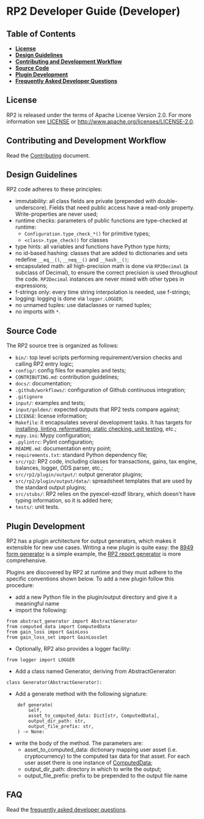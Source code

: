 <!--- Copyright 2021 eprbell --->

<!--- Licensed under the Apache License, Version 2.0 (the "License"); --->
<!--- you may not use this file except in compliance with the License. --->
<!--- You may obtain a copy of the License at --->

<!---     http://www.apache.org/licenses/LICENSE-2.0 --->

<!--- Unless required by applicable law or agreed to in writing, software --->
<!--- distributed under the License is distributed on an "AS IS" BASIS, --->
<!--- WITHOUT WARRANTIES OR CONDITIONS OF ANY KIND, either express or implied. --->
<!--- See the License for the specific language governing permissions and --->
<!--- limitations under the License. --->

# RP2 Developer Guide (Developer)

## Table of Contents
* **[License](#license)**
* **[Design Guidelines](#design-guidelines)**
* **[Contributing and Development Workflow](#contributing-and-development-workflow)**
* **[Source Code](#source-code)**
* **[Plugin Development](#plugin-development)**
* **[Frequently Asked Developer Questions](#faq)**

## License
RP2 is released under the terms of Apache License Version 2.0. For more information see [LICENSE](../LICENSE) or http://www.apache.org/licenses/LICENSE-2.0.

## Contributing and Development Workflow
Read the [Contributing](../CONTRIBUTING.md) document.

## Design Guidelines
RP2 code adheres to these principles:
* immutability: all class fields are private (prepended with double-underscore). Fields that need public access have a read-only property. Write-properties are never used;
* runtime checks: parameters of public functions are type-checked at runtime:
  * `Configuration.type_check_*()` for primitive types;
  * `<class>.type_check()` for classes
* type hints: all variables and functions have Python type hints;
* no id-based hashing: classes that are added to dictionaries and sets redefine `__eq__()`, `__neq__()` and `__hash__()`;
* encapsulated math: all high-precision math is done via `RP2Decimal` (a subclass of Decimal), to ensure the correct precision is used throughout the code. `RP2Decimal` instances are never mixed with other types in expressions;
* f-strings only: every time string interpolation is needed, use f-strings;
* logging: logging is done via `logger.LOGGER`;
* no unnamed tuples: use dataclasses or named tuples;
* no imports with `*`.

## Source Code
The RP2 source tree is organized as follows:
* `bin/`: top level scripts performing requirement/version checks and calling RP2 entry logic;
* `config/`: config files for examples and tests;
* `CONTRIBUTING.md`: contribution guidelines;
* `docs/`: documentation;
* `.github/workflows/`: configuration of Github continuous integration;
* `.gitignore`
* `input/`: examples and tests;
* `input/golden/`: expected outputs that RP2 tests compare against;
* `LICENSE`: license information;
* `Makefile`: it encapsulates several development tasks. It has targets for [installing, linting, reformatting, static checking, unit testing](../CONTRIBUTING.md#development-workflow), etc.;
* `mypy.ini`: Mypy configuration;
* `.pylintrc`: Pylint configuration;
* `README.md`: documentation entry point;
* `requirements.txt`: standard Python dependency file;
* `src/rp2`: RP2 code, including classes for transactions, gains, tax engine, balances, logger, ODS parser, etc.;
* `src/rp2/plugin/output/`: output generator plugins;
* `src/rp2/plugin/output/data/`: spreadsheet templates that are used by the standard output plugins;
* `src/stubs/`: RP2 relies on the pyexcel-ezodf library, which doesn't have typing information, so it is added here;
* `tests/`: unit tests.

## Plugin Development
RP2 has a plugin architecture for output generators, which makes it extensible for new use cases. Writing a new plugin is quite easy: the [8949 form generator](../src/rp2/plugin/output/mock_8949_us.py) is a simple example, the [RP2 report generator](../src/rp2/plugin/output/rp2_report.py) is more comprehensive.

Plugins are discovered by RP2 at runtime and they must adhere to the specific conventions shown below. To add a new plugin follow this procedure:
* add a new Python file in the plugin/output directory and give it a meaningful name
* import the following:
```
from abstract_generator import AbstractGenerator
from computed_data import ComputedData
from gain_loss import GainLoss
from gain_loss_set import GainLossSet
```
* Optionally, RP2 also provides a logger facility:
```
from logger import LOGGER
```
* Add a class named Generator, deriving from AbstractGenerator:
```
class Generator(AbstractGenerator):
```
* Add a generate method with the following signature:
```
    def generate(
        self,
        asset_to_computed_data: Dict[str, ComputedData],
        output_dir_path: str,
        output_file_prefix: str,
    ) -> None:
```
* write the body of the method. The parameters are:
  *  asset_to_computed_data: dictionary mapping user asset (i.e. cryptocurrency) to the computed tax data for that asset. For each user asset there is one instance of [ComputedData](../src/computed_data.py);
  * output_dir_path: directory in which to write the output;
  * output_file_prefix: prefix to be prepended to the output file name

## FAQ
Read the [frequently asked developer questions](developer_faq.md).
